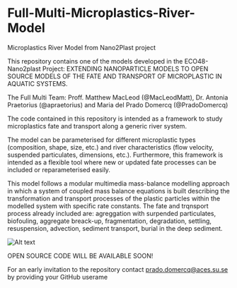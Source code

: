 # Full-Multi-Microplastics-River-Model

Microplastics River Model from Nano2Plast project

This repository contains one of the models developed in the ECO48-Nano2plast Project: EXTENDING NANOPARTICLE MODELS TO OPEN SOURCE MODELS OF THE FATE AND TRANSPORT OF MICROPLASTIC IN AQUATIC SYSTEMS.

The Full Multi Team: Proff. Matthew MacLeod (@MacLeodMatt), Dr. Antonia Praetorius (@apraetorius) and Maria del Prado Domercq (@PradoDomercq)

The code contained in this repository is intended as a framework to study microplastics fate and transport along a generic river system.

The model can be parameterised for different microplastic types (composition, shape, size, etc.) and river characteristics (flow velocity, suspended particulates, dimensions, etc.). Furthermore, this framework is intended as a  flexible tool where new or updated fate processes can be included or reparameterised easily. 

This model follows a modular multimedia mass-balance modelling approach in which a system of coupled mass balance equations is built describing the transformation and transport processes of the plastic particles within the modelled system with specific rate constants. The fate and trqnsport process already included are: agreggation with surpended particulates, biofouling, aggregate breack-up, fragmentation, degradation, settling, resuspension, advection, sediment transport, burial in the deep sediment. 


![Alt text](https://github.com/PradoDomercq/Nano2Plast_RiverModel/blob/main/FigureGenericRiver.png "Generic River")


OPEN SOURCE CODE WILL BE AVAILABLE SOON!

For an early invitation to the repository contact prado.domercq@aces.su.se by providing your GitHub userame

